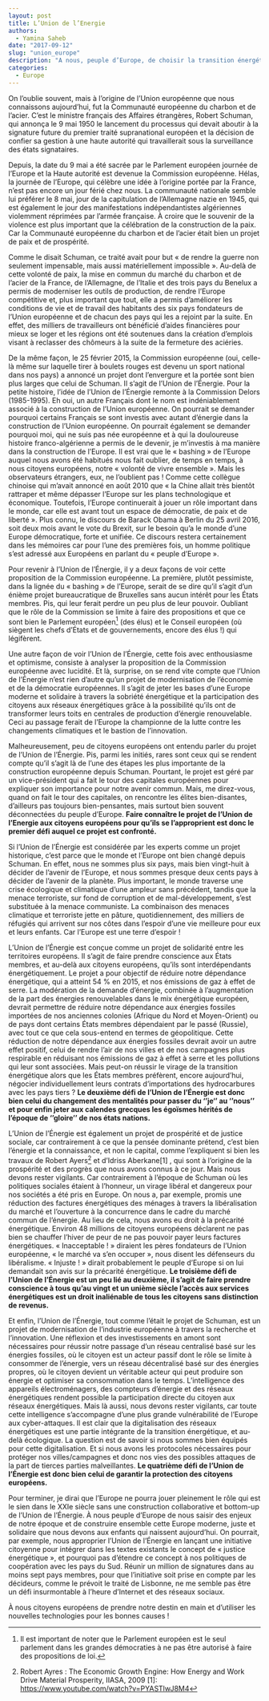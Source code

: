 ```yaml
---
layout: post
title: L’Union de l’Energie 
authors: 
  - Yamina Saheb
date: "2017-09-12"
slug: "union_europe"
description: "A nous, peuple d’Europe, de choisir la transition énergétique que nous souhaitons."
categories:
  - Europe
---
```


On l’oublie souvent, mais à l’origine de l’Union européenne que nous connaissons aujourd’hui, fut la Communauté européenne du charbon et de l’acier. C’est le ministre français des Affaires étrangères, Robert Schuman, qui annonça le 9 mai 1950 le lancement du processus qui devait aboutir à la signature future du premier traité supranational européen et la décision de confier sa gestion à une haute autorité qui travaillerait sous la surveillance des états signataires.

Depuis, la date du 9 mai a été sacrée par le Parlement européen journée de l’Europe et la Haute autorité est devenue la Commission européenne. Hélas, la journée de l’Europe, qui célèbre une idée à l’origine portée par la France, n’est pas encore un jour férié chez nous. La communauté nationale semble lui préférer le 8 mai, jour de la capitulation de l’Allemagne nazie en 1945, qui est également le jour des manifestations indépendantistes algériennes violemment réprimées par l’armée française. À croire que le souvenir de la violence est plus important que la célébration de la construction de la paix. Car la Communauté européenne du charbon et de l’acier était bien un projet de paix et de prospérité.

Comme le disait Schuman, ce traité avait pour but « de rendre la guerre non seulement impensable, mais aussi matériellement impossible ».  Au-delà de cette volonté de paix, la mise en commun du marché du charbon et de l’acier de la France, de l’Allemagne, de l’Italie et des trois pays du Benelux a permis de moderniser les outils de production, de rendre l’Europe compétitive et, plus important que tout, elle a permis d’améliorer les conditions de vie et de travail des habitants des six pays fondateurs de l’Union européenne et de chacun des pays qui les a rejoint par la suite. En effet, des milliers de travailleurs ont bénéficié d’aides financières pour mieux se loger et les régions ont été soutenues dans la création d’emplois visant à reclasser des chômeurs à la suite de la fermeture des aciéries.

De la même façon, le 25 février 2015, la Commission européenne (oui, celle-là même sur laquelle tirer à boulets rouges est devenu un sport national dans nos pays) a annoncé un projet dont l’envergure et la portée sont bien plus larges que celui de Schuman. Il s’agit de l’Union de l’Énergie. Pour la petite histoire, l’idée de l’Union de l’Énergie remonte à la Commission Delors (1985-1995). Eh oui, un autre Français dont le nom est indéniablement associé à la construction de l’Union européenne. On pourrait se demander pourquoi certains Français se sont investis avec autant d’énergie dans la construction de l’Union européenne. On pourrait également se demander pourquoi moi, qui ne suis pas née européenne et à qui la douloureuse histoire franco-algérienne a permis de le devenir, je m’investis à ma manière dans la construction de l’Europe. Il est vrai que le « bashing » de l’Europe auquel nous avons été habitués nous fait oublier, de temps en temps, à nous citoyens européens, notre « volonté de vivre ensemble ».  Mais les observateurs étrangers, eux, ne l’oublient pas ! Comme cette collègue chinoise qui m’avait annoncé en août 2010 que « la Chine allait très bientôt rattraper et même dépasser l’Europe sur les plans technologique et économique. Toutefois, l’Europe continuerait à jouer un rôle important dans le monde, car elle est avant tout un espace de démocratie, de paix et de liberté ». Plus connu, le discours de Barack Obama à Berlin du 25 avril 2016, soit deux mois avant le vote du Brexit, sur le besoin qu’a le monde d’une Europe démocratique, forte et unifiée. Ce discours restera certainement dans les mémoires car pour l’une des premières fois, un homme politique s’est adressé aux Européens en parlant du « peuple d’Europe ». 

Pour revenir à l’Union de l’Énergie, il y a deux façons de voir cette proposition de la Commission européenne. La première, plutôt pessimiste, dans la lignée du « bashing » de l’Europe, serait de se dire qu’il s’agit d’un énième projet bureaucratique de Bruxelles sans aucun intérêt pour les États membres. Pis, qui leur ferait perdre un peu plus de leur pouvoir. Oubliant que le rôle de la Commission se limite à faire des propositions et que ce sont bien le Parlement européen[^1]  (des élus) et le Conseil européen (où siègent les chefs d’États et de gouvernements, encore des élus !) qui légifèrent.

Une autre façon de voir l’Union de l’Énergie, cette fois avec enthousiasme et optimisme, consiste à analyser la proposition de la Commission européenne avec lucidité. Et là, surprise, on se rend vite compte que l’Union de l’Énergie n’est rien d’autre qu’un projet de modernisation de l’économie et de la démocratie européennes. Il s’agit de jeter les bases d’une Europe moderne et solidaire à travers la sobriété énergétique et la participation des citoyens aux réseaux énergétiques grâce à la possibilité qu’ils ont de transformer leurs toits en centrales de production d’énergie renouvelable. Ceci au passage ferait de l’Europe la championne de la lutte contre les changements climatiques et le bastion de l’innovation.

Malheureusement, peu de citoyens européens ont entendu parler du projet de l’Union de l’Énergie. Pis, parmi les initiés, rares sont ceux qui se rendent compte qu’il s’agit là de l’une des étapes les plus importante de la construction européenne depuis Schuman. Pourtant, le projet est géré par un vice-président qui a fait le tour des capitales européennes pour expliquer son importance pour notre avenir commun. Mais, me direz-vous, quand on fait le tour des capitales, on rencontre les élites bien-disantes, d’ailleurs pas toujours bien-pensantes, mais surtout bien souvent déconnectées du peuple d’Europe. **Faire connaître le projet de l’Union de l’Energie aux citoyens européens pour qu’ils se l’approprient est donc le premier défi auquel ce projet est confronté.**

Si l’Union de l’Énergie est considérée par les experts comme un projet historique, c’est parce que le monde et l’Europe ont bien changé depuis Schuman. En effet, nous ne sommes plus six pays, mais bien vingt-huit à décider de l’avenir de l’Europe, et nous sommes presque deux cents pays à décider de l’avenir de la planète. Plus important, le monde traverse une crise écologique et climatique d’une ampleur sans précédent, tandis que la menace terroriste, sur fond de corruption et de mal-développement, s’est substituée à la menace communiste. La combinaison des menaces climatique et terroriste jette en pâture, quotidiennement, des milliers de réfugiés qui arrivent sur nos côtes dans l’espoir d’une vie meilleure pour eux et leurs enfants. Car l’Europe est une terre d’espoir !

L’Union de l’Énergie est conçue comme un projet de solidarité entre les territoires européens. Il s’agit de faire prendre conscience aux États membres, et au-delà aux citoyens européens, qu’ils sont interdépendants énergétiquement. Le projet a pour objectif de réduire notre dépendance énergétique, qui a atteint 54 % en 2015, et nos émissions de gaz à effet de serre. La modération de la demande d’énergie, combinée à l’augmentation de la part des énergies renouvelables dans le mix énergétique européen, devrait permettre de réduire notre dépendance aux énergies fossiles importées de nos anciennes colonies (Afrique du Nord et Moyen-Orient) ou de pays dont certains États membres dépendaient par le passé (Russie), avec tout ce que cela sous-entend en termes de géopolitique. Cette réduction de notre dépendance aux énergies fossiles devrait avoir un autre effet positif, celui de rendre l’air de nos villes et de nos campagnes plus respirable en réduisant nos émissions de gaz à effet à serre et les pollutions qui leur sont associées. Mais peut-on réussir le virage de la transition énergétique alors que les États membres préfèrent, encore aujourd’hui, négocier individuellement leurs contrats d’importations des hydrocarbures avec les pays tiers ?  **Le deuxième défi de l’Union de l’Énergie est donc bien celui du changement des mentalités pour passer du ‘’je‘’ au ‘’nous’’ et pour enfin jeter aux calendes grecques les égoïsmes hérités de l’époque de ‘’gloire’’ de nos états nations.**

L’Union de l’Énergie est également un projet de prospérité et de justice sociale, car contrairement à ce que la pensée dominante prétend, c’est bien l’énergie et la connaissance, et non le capital, comme l’expliquent si bien les travaux de Robert Ayers[^2] et d’Idriss Aberkane[1] , qui sont à l’origine de la prospérité et des progrès que nous avons connus à ce jour. Mais nous devons rester vigilants. Car contrairement à l’époque de Schuman où les politiques sociales étaient à l’honneur, un virage libéral et dangereux pour nos sociétés a été pris en Europe. On nous a, par exemple, promis une réduction des factures énergétiques des ménages à travers la libéralisation du marché et l’ouverture à la concurrence dans le cadre du marché commun de l’énergie. Au lieu de cela, nous avons eu droit à la précarité énergétique. Environ 48 millions de citoyens européens déclarent ne pas bien se chauffer l’hiver de peur de ne pas pouvoir payer leurs factures énergétiques. « Inacceptable ! » diraient les pères fondateurs de l’Union européenne, « le marché va s’en occuper », nous disent les défenseurs du libéralisme. « Injuste ! » dirait probablement le peuple d’Europe si on lui demandait son avis sur la précarité énergétique. **Le troisième défi de l’Union de l’Énergie est un peu lié au deuxième, il s’agit de faire prendre conscience à tous qu’au vingt et un unième siècle l’accès aux services énergétiques est un droit inaliénable de tous les citoyens sans distinction de revenus.**

Et enfin, l’Union de l’Énergie, tout comme l’était le projet de Schuman, est un projet de modernisation de l’industrie européenne à travers la recherche et l’innovation. Une réflexion et des investissements en amont sont nécessaires pour réussir notre passage d’un réseau centralisé basé sur les énergies fossiles, où le citoyen est un acteur passif dont le rôle se limite à consommer de l’énergie, vers un réseau décentralisé basé sur des énergies propres, où le citoyen devient un véritable acteur qui peut produire son énergie et optimiser sa consommation dans le temps. L’intelligence des appareils électroménagers, des compteurs d’énergie et des réseaux énergétiques rendent possible la participation directe du citoyen aux réseaux énergétiques. Mais là aussi, nous devons rester vigilants, car toute cette intelligence s’accompagne d’une plus grande vulnérabilité de l’Europe aux cyber-attaques. Il est clair que la digitalisation des réseaux énergétiques est une partie intégrante de la transition énergétique, et au-delà écologique. La question est de savoir si nous sommes bien équipés pour cette digitalisation. Et si nous avons les protocoles nécessaires pour protéger nos villes/campagnes et donc nos vies des possibles attaques de la part de tierces parties malveillantes. **Le quatrième défi de l’Union de l’Énergie est donc bien celui de garantir la protection des citoyens européens.**

Pour terminer, je dirai que l’Europe ne pourra jouer pleinement le rôle qui est le sien dans le XXIe siècle sans une construction collaborative et bottom-up de l’Union de l’Énergie. À nous peuple d’Europe de nous saisir des enjeux de notre époque et de construire ensemble cette Europe moderne, juste et solidaire que nous devons aux enfants qui naissent aujourd’hui. On pourrait, par exemple, nous approprier l’Union de l’Énergie en lançant une initiative citoyenne pour intégrer dans les textes existants le concept de « justice énergétique », et pourquoi pas d’étendre ce concept à nos politiques de coopération avec les pays du Sud. Réunir un million de signatures dans au moins sept pays membres, pour que l’initiative soit prise en compte par les décideurs, comme le prévoit le traité de Lisbonne, ne me semble pas être un défi insurmontable à l’heure d’Internet et des réseaux sociaux. 

À nous citoyens européens de prendre notre destin en main et d’utiliser les nouvelles technologies pour les bonnes causes !

[^1]:Il est important de noter que le Parlement européen est le seul parlement dans les grandes démocraties à ne pas être autorisé à faire des propositions de loi.
[^2]:Robert Ayres : The Economic Growth Engine: How Energy and Work Drive Material Prosperity, IIASA, 2009
[1]: https://www.youtube.com/watch?v=PYASTlwJ8M4


